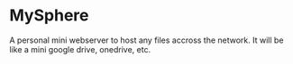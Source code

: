 # MySphere

A personal mini webserver to host any files accross the network. It will be like a mini google drive, onedrive, etc.
